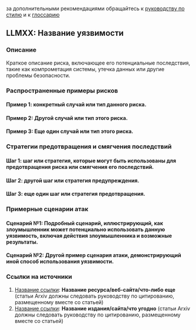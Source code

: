 за дополнительными рекомендациями обращайтесь к [руководству по стилю](../documentation/style/README.md) и к [глоссарию](https://github.com/OWASP/www-project-top-10-for-large-language-model-applications/wiki/Definitions)

## LLMXX: Название уязвимости

### Описание

Краткое описание риска, включающее его потенциальные последствия, такие как компрометация системы, утечка данных или другие проблемы безопасности.

### Распространенные примеры рисков

#### Пример 1: конкретный случай или тип данного риска.
#### Пример 2: Другой случай или тип этого риска.
#### Пример 3: Еще один случай или тип этого риска.

### Стратегии предотвращения и смягчения последствий

#### Шаг 1: шаг или стратегия, которые могут быть использованы для предотвращения риска или смягчения его последствий.
#### Шаг 2: другой шаг или стратегия предупреждения.
#### Шаг 3: еще один шаг или стратегия предотвращения.

### Примерные сценарии атак

#### Сценарий №1: Подробный сценарий, иллюстрирующий, как злоумышленник может потенциально использовать данную уязвимость, включая действия злоумышленника и возможные результаты.
#### Сценарий №2: Другой пример сценария атаки, демонстрирующий иной способ использования уязвимости.

### Ссылки на источники

1. [Название ссылки](URL): **Название ресурса/веб-сайта/что-либо еще** (статьи Arxiv должны следовать руководству по цитированию, размещенному вместе со статьей)
2. [Название ссылки](URL): **Название издания/сайта/что угодно** (статьи Arxiv должны следовать руководству по цитированию, размещенному вместе со статьей)